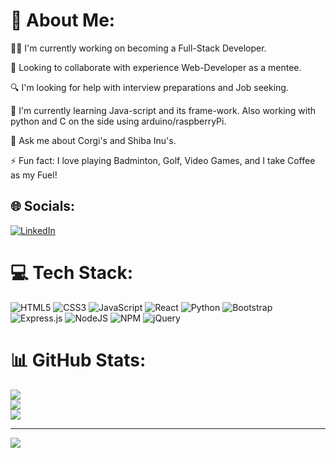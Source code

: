 # 💫 About Me:

👨‍💻 I'm currently working on becoming a Full-Stack Developer.

🤝 Looking to collaborate with experience Web-Developer as a mentee.

🔍 I'm looking for help with interview preparations and Job seeking.

🌱 I'm currently learning Java-script and its frame-work. Also working with python and C on the side using arduino/raspberryPi.

🐶 Ask me about Corgi's and Shiba Inu's.

⚡ Fun fact: I love playing Badminton, Golf, Video Games, and I take Coffee as my Fuel!


## 🌐 Socials:
[![LinkedIn](https://img.shields.io/badge/LinkedIn-%230077B5.svg?logo=linkedin&logoColor=white)](https://linkedin.com/in/kris-tantinirundr) 

# 💻 Tech Stack:
![HTML5](https://img.shields.io/badge/html5-%23E34F26.svg?style=for-the-badge&logo=html5&logoColor=white) ![CSS3](https://img.shields.io/badge/css3-%231572B6.svg?style=for-the-badge&logo=css3&logoColor=white) ![JavaScript](https://img.shields.io/badge/javascript-%23323330.svg?style=for-the-badge&logo=javascript&logoColor=%23F7DF1E) ![React](https://img.shields.io/badge/React-20232A?style=for-the-badge&logo=react&logoColor=61DAFB
) ![Python](https://img.shields.io/badge/python-3670A0?style=for-the-badge&logo=python&logoColor=ffdd54) ![Bootstrap](https://img.shields.io/badge/bootstrap-%23563D7C.svg?style=for-the-badge&logo=bootstrap&logoColor=white) ![Express.js](https://img.shields.io/badge/express.js-%23404d59.svg?style=for-the-badge&logo=express&logoColor=%2361DAFB) ![NodeJS](https://img.shields.io/badge/node.js-6DA55F?style=for-the-badge&logo=node.js&logoColor=white) ![NPM](https://img.shields.io/badge/NPM-%23000000.svg?style=for-the-badge&logo=npm&logoColor=white) ![jQuery](https://img.shields.io/badge/jquery-%230769AD.svg?style=for-the-badge&logo=jquery&logoColor=white)
# 📊 GitHub Stats:
![](https://github-readme-stats.vercel.app/api?username=Kurissu&theme=dark&hide_border=false&include_all_commits=false&count_private=false)<br/>
![](https://github-readme-streak-stats.herokuapp.com/?user=Kurissu&theme=dark&hide_border=false)<br/>
![](https://github-readme-stats.vercel.app/api/top-langs/?username=Kurissu&theme=dark&hide_border=false&include_all_commits=false&count_private=false&layout=compact)

---
[![](https://visitcount.itsvg.in/api?id=Kurissu&icon=0&color=0)](https://visitcount.itsvg.in)

